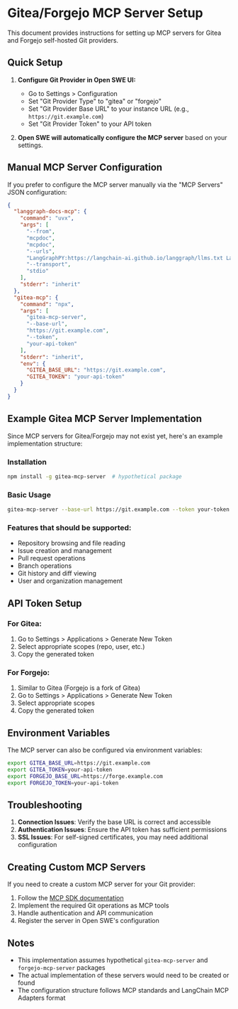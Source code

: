 # Gitea/Forgejo MCP Server Setup

This document provides instructions for setting up MCP servers for Gitea and Forgejo self-hosted Git providers.

## Quick Setup

1. **Configure Git Provider in Open SWE UI:**
   - Go to Settings > Configuration
   - Set "Git Provider Type" to "gitea" or "forgejo"
   - Set "Git Provider Base URL" to your instance URL (e.g., `https://git.example.com`)
   - Set "Git Provider Token" to your API token

2. **Open SWE will automatically configure the MCP server** based on your settings.

## Manual MCP Server Configuration

If you prefer to configure the MCP server manually via the "MCP Servers" JSON configuration:

```json
{
  "langgraph-docs-mcp": {
    "command": "uvx",
    "args": [
      "--from",
      "mcpdoc", 
      "mcpdoc",
      "--urls",
      "LangGraphPY:https://langchain-ai.github.io/langgraph/llms.txt LangGraphJS:https://langchain-ai.github.io/langgraphjs/llms.txt",
      "--transport",
      "stdio"
    ],
    "stderr": "inherit"
  },
  "gitea-mcp": {
    "command": "npx",
    "args": [
      "gitea-mcp-server",
      "--base-url",
      "https://git.example.com",
      "--token",
      "your-api-token"
    ],
    "stderr": "inherit",
    "env": {
      "GITEA_BASE_URL": "https://git.example.com",
      "GITEA_TOKEN": "your-api-token"
    }
  }
}
```

## Example Gitea MCP Server Implementation

Since MCP servers for Gitea/Forgejo may not exist yet, here's an example implementation structure:

### Installation

```bash
npm install -g gitea-mcp-server  # hypothetical package
```

### Basic Usage

```bash
gitea-mcp-server --base-url https://git.example.com --token your-token
```

### Features that should be supported:

- Repository browsing and file reading
- Issue creation and management
- Pull request operations
- Branch operations
- Git history and diff viewing
- User and organization management

## API Token Setup

### For Gitea:
1. Go to Settings > Applications > Generate New Token
2. Select appropriate scopes (repo, user, etc.)
3. Copy the generated token

### For Forgejo:
1. Similar to Gitea (Forgejo is a fork of Gitea)
2. Go to Settings > Applications > Generate New Token
3. Select appropriate scopes
4. Copy the generated token

## Environment Variables

The MCP server can also be configured via environment variables:

```bash
export GITEA_BASE_URL=https://git.example.com
export GITEA_TOKEN=your-api-token
export FORGEJO_BASE_URL=https://forge.example.com  
export FORGEJO_TOKEN=your-api-token
```

## Troubleshooting

1. **Connection Issues**: Verify the base URL is correct and accessible
2. **Authentication Issues**: Ensure the API token has sufficient permissions
3. **SSL Issues**: For self-signed certificates, you may need additional configuration

## Creating Custom MCP Servers

If you need to create a custom MCP server for your Git provider:

1. Follow the [MCP SDK documentation](https://modelcontextprotocol.io/)
2. Implement the required Git operations as MCP tools
3. Handle authentication and API communication
4. Register the server in Open SWE's configuration

## Notes

- This implementation assumes hypothetical `gitea-mcp-server` and `forgejo-mcp-server` packages
- The actual implementation of these servers would need to be created or found
- The configuration structure follows MCP standards and LangChain MCP Adapters format